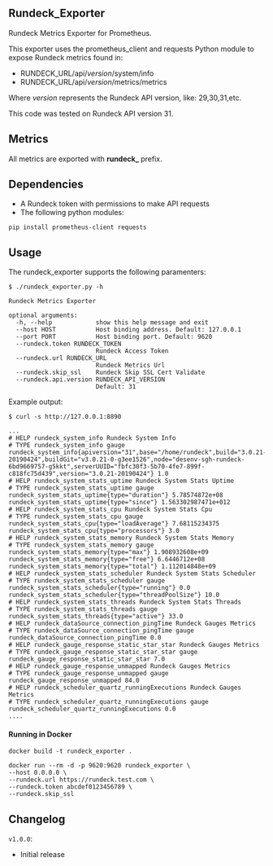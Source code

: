 ## Rundeck_Exporter

Rundeck Metrics Exporter for Prometheus.

This exporter uses the prometheus_client and requests Python module to expose Rundeck metrics found in:

 * RUNDECK_URL/api/*version*/system/info
 * RUNDECK_URL/api/*version*/metrics/metrics
 
 Where *version* represents the Rundeck API version, like: 29,30,31,etc.
 
 This code was tested on Rundeck API version 31.

## Metrics

All metrics are exported with **rundeck_** prefix.

## Dependencies

* A Rundeck token with permissions to make API requests 
* The following python modules:
```
pip install prometheus-client requests
``` 

## Usage

The rundeck_exporter supports the following paramenters:

```
$ ./rundeck_exporter.py -h

Rundeck Metrics Exporter

optional arguments:
  -h, --help            show this help message and exit
  --host HOST           Host binding address. Default: 127.0.0.1
  --port PORT           Host binding port. Default: 9620
  --rundeck.token RUNDECK_TOKEN
                        Rundeck Access Token
  --rundeck.url RUNDECK_URL
                        Rundeck Metrics Url
  --rundeck.skip_ssl    Rundeck Skip SSL Cert Validate
  --rundeck.api.version RUNDECK_API_VERSION
                        Default: 31
```

Example output:


```
$ curl -s http://127.0.0.1:8890

...
# HELP rundeck_system_info Rundeck System Info
# TYPE rundeck_system_info gauge
rundeck_system_info{apiversion="31",base="/home/rundeck",build="3.0.21-20190424",buildGit="v3.0.21-0-g3ee1526",node="desenv-sgh-rundeck-6bd9669757-g5kkt",serverUUID="fbfc30f3-5b70-4fe7-899f-c818fc75d439",version="3.0.21-20190424"} 1.0
# HELP rundeck_system_stats_uptime Rundeck System Stats Uptime
# TYPE rundeck_system_stats_uptime gauge
rundeck_system_stats_uptime{type="duration"} 5.78574872e+08
rundeck_system_stats_uptime{type="since"} 1.563302987471e+012
# HELP rundeck_system_stats_cpu Rundeck System Stats Cpu
# TYPE rundeck_system_stats_cpu gauge
rundeck_system_stats_cpu{type="loadAverage"} 7.68115234375
rundeck_system_stats_cpu{type="processors"} 3.0
# HELP rundeck_system_stats_memory Rundeck System Stats Memory
# TYPE rundeck_system_stats_memory gauge
rundeck_system_stats_memory{type="max"} 1.908932608e+09
rundeck_system_stats_memory{type="free"} 6.6446712e+08
rundeck_system_stats_memory{type="total"} 1.112014848e+09
# HELP rundeck_system_stats_scheduler Rundeck System Stats Scheduler
# TYPE rundeck_system_stats_scheduler gauge
rundeck_system_stats_scheduler{type="running"} 0.0
rundeck_system_stats_scheduler{type="threadPoolSize"} 10.0
# HELP rundeck_system_stats_threads Rundeck System Stats Threads
# TYPE rundeck_system_stats_threads gauge
rundeck_system_stats_threads{type="active"} 33.0
# HELP rundeck_dataSource_connection_pingTime Rundeck Gauges Metrics
# TYPE rundeck_dataSource_connection_pingTime gauge
rundeck_dataSource_connection_pingTime 0.0
# HELP rundeck_gauge_response_static_star_star Rundeck Gauges Metrics
# TYPE rundeck_gauge_response_static_star_star gauge
rundeck_gauge_response_static_star_star 7.0
# HELP rundeck_gauge_response_unmapped Rundeck Gauges Metrics
# TYPE rundeck_gauge_response_unmapped gauge
rundeck_gauge_response_unmapped 84.0
# HELP rundeck_scheduler_quartz_runningExecutions Rundeck Gauges Metrics
# TYPE rundeck_scheduler_quartz_runningExecutions gauge
rundeck_scheduler_quartz_runningExecutions 0.0
....
```

#### Running in Docker

```
docker build -t rundeck_exporter .

docker run --rm -d -p 9620:9620 rundeck_exporter \
--host 0.0.0.0 \
--rundeck.url https://rundeck.test.com \
--rundeck.token abcdef0123456789 \
--rundeck.skip_ssl
```

## Changelog

`v1.0.0`:
* Initial release
